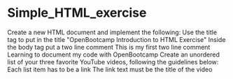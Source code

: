 # Simple_HTML_exercise
Create a new HTML document and implement the following:
     Use the title tag to put in the title "OpenBootcamp Introduction to HTML Exercise"
     Inside the body tag put a two line comment
         This is my first two line comment
         Learning to document my code with OpenBootcamp
     Create an unordered list of your three favorite YouTube videos, following the guidelines below:
         Each list item has to be a link
         The link text must be the title of the video
